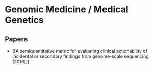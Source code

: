 # Genomic Medicine / Medical Genetics

## Papers

- [[A semiquantitative metric for evaluating clinical actionability of incidental or secondary findings from genome-scale sequencing (2016)]]
